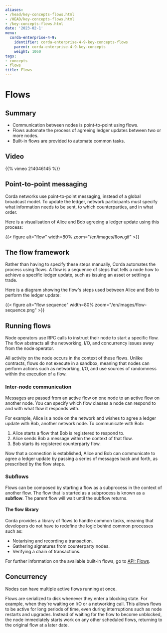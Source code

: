 ```yaml
---
aliases:
- /head/key-concepts-flows.html
- /HEAD/key-concepts-flows.html
- /key-concepts-flows.html
date: '2023-02-1'
menu:
  corda-enterprise-4-9:
    identifier: corda-enterprise-4-9-key-concepts-flows
    parent: corda-enterprise-4-9-key-concepts
    weight: 1060
tags:
- concepts
- flows
title: Flows
---
```



# Flows

## Summary

* Communication between nodes is point-to-point using flows.
* Flows automate the process of agreeing ledger updates between two or more nodes.
* Built-in flows are provided to automate common tasks.

## Video

{{% vimeo 214046145 %}}

## Point-to-point messaging

Corda networks use point-to-point messaging, instead of a global broadcast model. To update the ledger, network participants
must specify what information needs to be sent, to which counterparties, and in what order.

Here is a visualisation of Alice and Bob agreeing a ledger update using this process:

{{< figure alt="flow" width=80% zoom="/en/images/flow.gif" >}}

## The flow framework

Rather than having to specify these steps manually, Corda automates the process using flows. A flow is a sequence
of steps that tells a node how to achieve a specific ledger update, such as issuing an asset or settling a trade.

Here is a diagram showing the flow's steps used between Alice and Bob to perform the ledger update:

{{< figure alt="flow sequence" width=80% zoom="/en/images/flow-sequence.png" >}}

## Running flows

Node operators use RPC calls to instruct their node to start a specific flow. The flow abstracts all
the networking, I/O, and concurrency issues away from the node operator.

All activity on the node occurs in the context of these flows. Unlike contracts, flows do not execute in a sandbox,
meaning that nodes can perform actions such as networking, I/O, and use sources of randomness within the execution of a
flow.

### Inter-node communication

Messages are passed from an active flow on one node to an active flow on another node. You can specify which flow classes
a node can respond to and with what flow it responds with.

For example, Alice is a node on the network and wishes to agree a ledger update with Bob, another network node. To
communicate with Bob:

1. Alice starts a flow that Bob is registered to respond to.
2. Alice sends Bob a message within the context of that flow.
3. Bob starts its registered counterparty flow.

Now that a connection is established, Alice and Bob can communicate to agree a ledger update by passing a series of
messages back and forth, as prescribed by the flow steps.

### Subflows

Flows can be composed by starting a flow as a subprocess in the context of another flow. The flow that is started as
a subprocess is known as a **subflow**. The parent flow will wait until the subflow returns.

#### The flow library

Corda provides a library of flows to handle common tasks, meaning that developers do not have to redefine the
logic behind common processes such as:

* Notarising and recording a transaction.
* Gathering signatures from counterparty nodes.
* Verifying a chain of transactions.

For further information on the available built-in flows, go to [API: Flows](api-flows.md).

## Concurrency

Nodes can have multiple active flows running at once.

Flows are serialized to disk whenever they enter a blocking state. For example, when they're waiting on I/O or a
networking call. This allows flows to be active for long periods of time, even during interruptions such as node restarts
and upgrades. Instead of waiting for the flow to become unblocked, the node immediately starts work on any
other scheduled flows, returning to the original flow at a later date.
